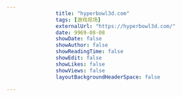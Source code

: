 ---
                title: "hyperbowl3d.com"
                tags: [游戏现场]
                externalUrl: "https://hyperbowl3d.com/"
                date: 9969-08-08
                showDate: false
                showAuthor: false
                showReadingTime: false
                showEdit: false
                showLikes: false
                showViews: false
                layoutBackgroundHeaderSpace: false
                ---

